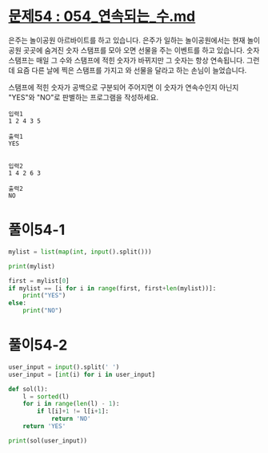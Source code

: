 # [문제54 : 054_연속되는_수.md](https://www.notion.so/54-8ff707089df84032b780994bc4ec916a)

은주는 놀이공원 아르바이트를 하고 있습니다. 은주가 일하는 놀이공원에서는 현재 놀이공원 곳곳에 숨겨진 숫자 스탬프를 모아 오면 선물을 주는 이벤트를 하고 있습니다. 숫자 스탬프는 매일 그 수와 스탬프에 적힌 숫자가 바뀌지만 그 숫자는 항상 연속됩니다. 
그런데 요즘 다른 날에 찍은 스탬프를 가지고 와 선물을 달라고 하는 손님이 늘었습니다.

스탬프에 적힌 숫자가 공백으로 구분되어 주어지면 이 숫자가 연속수인지 아닌지 "YES"와 "NO"로 판별하는 프로그램을 작성하세요.

    입력1
    1 2 4 3 5

    출력1
    YES


    입력2
    1 4 2 6 3

    출력2
    NO

# 풀이54-1

``` python
mylist = list(map(int, input().split()))

print(mylist)

first = mylist[0]
if mylist == [i for i in range(first, first+len(mylist))]:
    print("YES")
else:
    print("NO")
```

# 풀이54-2

``` python
user_input = input().split(' ')
user_input = [int(i) for i in user_input]

def sol(l):
    l = sorted(l)
    for i in range(len(l) - 1):
        if l[i]+1 != l[i+1]:
            return 'NO'
    return 'YES'

print(sol(user_input))
```